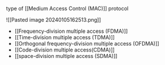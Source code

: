 type of [[Medium Access Control (MAC)]] protocol

![[Pasted image 20240105162513.png]]

- [[Frequency-division multiple access (FDMA)]]
- [[Time-division multiple access (TDMA)]]
- [[Orthogonal frequency-division multiple access (OFDMA)]]
- [[Code-division multiple access(CDMA)]]
- [[space-division multiple access (SDMA)]] 
